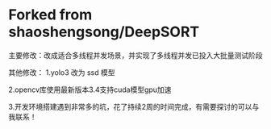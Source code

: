 # Forked from shaoshengsong/DeepSORT

主要修改：改成适合多线程并发场景，并实现了多线程并发已投入大批量测试阶段

其他修改：
1.yolo3 改为 ssd 模型

2.opencv库使用最新版本3.4支持cuda模型gpu加速

3.开发环境搭建遇到非常多的坑，花了持续2周的时间完成，有需要探讨的可以与我联系！




